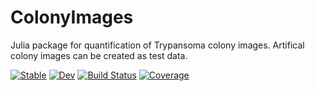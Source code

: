 # ColonyImages
Julia package for quantification of Trypansoma colony images.  Artifical colony images can be created as test data. 

[![Stable](https://img.shields.io/badge/docs-stable-blue.svg)](https://AndreasKuhn-ak.github.io/ColonyImages.jl/stable/)
[![Dev](https://img.shields.io/badge/docs-dev-blue.svg)](https://AndreasKuhn-ak.github.io/ColonyImages.jl/dev/)
[![Build Status](https://github.com/AndreasKuhn-ak/ColonyImages.jl/actions/workflows/CI.yml/badge.svg?branch=master)](https://github.com/AndreasKuhn-ak/ColonyImages.jl/actions/workflows/CI.yml?query=branch%3Amaster)
[![Coverage](https://codecov.io/gh/AndreasKuhn-ak/ColonyImages.jl/branch/master/graph/badge.svg)](https://codecov.io/gh/AndreasKuhn-ak/ColonyImages.jl)
